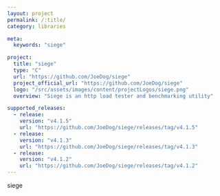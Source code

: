 ```yaml
---
layout: project
permalink: /:title/
category: libraries

meta:
  keywords: "siege"

project:
  title: "siege"
  type: "C"
  url: "https://github.com/JoeDog/siege"
  project_official_url: "https://github.com/JoeDog/siege"
  logo: "/src/assets/images/content/projectLogos/siege.png"
  overview: "Siege is an http load tester and benchmarking utility"

supported_releases:
  - release:
    version: "v4.1.5"
    url: "https://github.com/JoeDog/siege/releases/tag/v4.1.5"
  - release:
    version: "v4.1.3"
    url: "https://github.com/JoeDog/siege/releases/tag/v4.1.3"
  - release:
    version: "v4.1.2"
    url: "https://github.com/JoeDog/siege/releases/tag/v4.1.2"
---
```


<p>siege</p>
